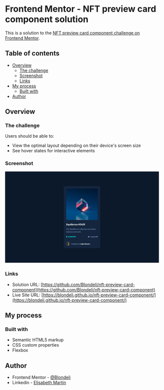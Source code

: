 # Frontend Mentor - NFT preview card component solution

This is a solution to the [NFT preview card component challenge on Frontend Mentor](https://www.frontendmentor.io/challenges/nft-preview-card-component-SbdUL_w0U).

## Table of contents

- [Overview](#overview)
  - [The challenge](#the-challenge)
  - [Screenshot](#screenshot)
  - [Links](#links)
- [My process](#my-process)
  - [Built with](#built-with)
- [Author](#author)

## Overview

### The challenge

Users should be able to:

- View the optimal layout depending on their device's screen size
- See hover states for interactive elements

### Screenshot

![](images/screenshot.png)

### Links

- Solution URL: [https://github.com/Blondeli/nft-preview-card-component](https://github.com/Blondeli/nft-preview-card-component)
- Live Site URL: [https://blondeli.github.io/nft-preview-card-component/](https://blondeli.github.io/nft-preview-card-component/)

## My process

### Built with

- Semantic HTML5 markup
- CSS custom properties
- Flexbox

## Author

- Frontend Mentor - [@Blondeli](https://www.frontendmentor.io/profile/Blondeli)
- Linkedin - [Elisabeth Martin](https://www.linkedin.com/in/elisabeth-martin-873773199/)
